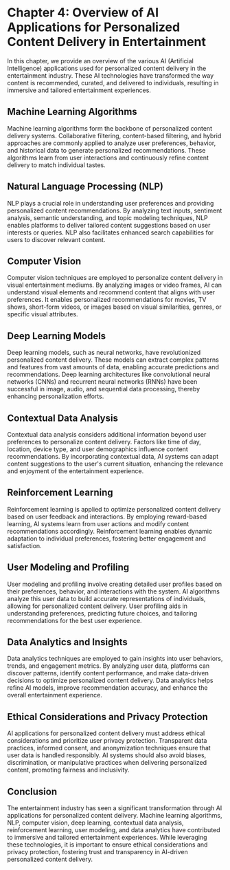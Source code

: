 Chapter 4: Overview of AI Applications for Personalized Content Delivery in Entertainment
=========================================================================================

In this chapter, we provide an overview of the various AI (Artificial Intelligence) applications used for personalized content delivery in the entertainment industry. These AI technologies have transformed the way content is recommended, curated, and delivered to individuals, resulting in immersive and tailored entertainment experiences.

Machine Learning Algorithms
---------------------------

Machine learning algorithms form the backbone of personalized content delivery systems. Collaborative filtering, content-based filtering, and hybrid approaches are commonly applied to analyze user preferences, behavior, and historical data to generate personalized recommendations. These algorithms learn from user interactions and continuously refine content delivery to match individual tastes.

Natural Language Processing (NLP)
---------------------------------

NLP plays a crucial role in understanding user preferences and providing personalized content recommendations. By analyzing text inputs, sentiment analysis, semantic understanding, and topic modeling techniques, NLP enables platforms to deliver tailored content suggestions based on user interests or queries. NLP also facilitates enhanced search capabilities for users to discover relevant content.

Computer Vision
---------------

Computer vision techniques are employed to personalize content delivery in visual entertainment mediums. By analyzing images or video frames, AI can understand visual elements and recommend content that aligns with user preferences. It enables personalized recommendations for movies, TV shows, short-form videos, or images based on visual similarities, genres, or specific visual attributes.

Deep Learning Models
--------------------

Deep learning models, such as neural networks, have revolutionized personalized content delivery. These models can extract complex patterns and features from vast amounts of data, enabling accurate predictions and recommendations. Deep learning architectures like convolutional neural networks (CNNs) and recurrent neural networks (RNNs) have been successful in image, audio, and sequential data processing, thereby enhancing personalization efforts.

Contextual Data Analysis
------------------------

Contextual data analysis considers additional information beyond user preferences to personalize content delivery. Factors like time of day, location, device type, and user demographics influence content recommendations. By incorporating contextual data, AI systems can adapt content suggestions to the user's current situation, enhancing the relevance and enjoyment of the entertainment experience.

Reinforcement Learning
----------------------

Reinforcement learning is applied to optimize personalized content delivery based on user feedback and interactions. By employing reward-based learning, AI systems learn from user actions and modify content recommendations accordingly. Reinforcement learning enables dynamic adaptation to individual preferences, fostering better engagement and satisfaction.

User Modeling and Profiling
---------------------------

User modeling and profiling involve creating detailed user profiles based on their preferences, behavior, and interactions with the system. AI algorithms analyze this user data to build accurate representations of individuals, allowing for personalized content delivery. User profiling aids in understanding preferences, predicting future choices, and tailoring recommendations for the best user experience.

Data Analytics and Insights
---------------------------

Data analytics techniques are employed to gain insights into user behaviors, trends, and engagement metrics. By analyzing user data, platforms can discover patterns, identify content performance, and make data-driven decisions to optimize personalized content delivery. Data analytics helps refine AI models, improve recommendation accuracy, and enhance the overall entertainment experience.

Ethical Considerations and Privacy Protection
---------------------------------------------

AI applications for personalized content delivery must address ethical considerations and prioritize user privacy protection. Transparent data practices, informed consent, and anonymization techniques ensure that user data is handled responsibly. AI systems should also avoid biases, discrimination, or manipulative practices when delivering personalized content, promoting fairness and inclusivity.

Conclusion
----------

The entertainment industry has seen a significant transformation through AI applications for personalized content delivery. Machine learning algorithms, NLP, computer vision, deep learning, contextual data analysis, reinforcement learning, user modeling, and data analytics have contributed to immersive and tailored entertainment experiences. While leveraging these technologies, it is important to ensure ethical considerations and privacy protection, fostering trust and transparency in AI-driven personalized content delivery.
